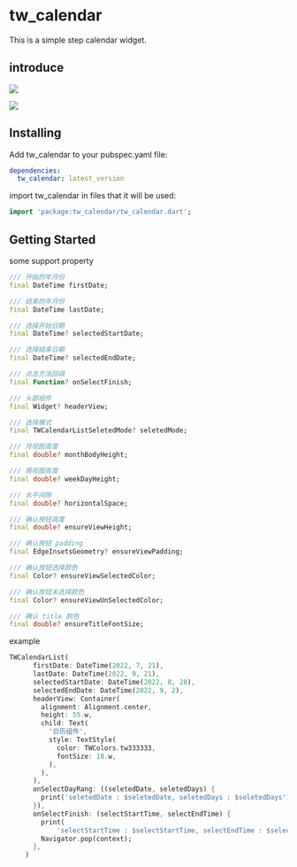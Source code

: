 # tw_calendar

This is a simple step calendar widget.

## introduce

![](https://github.com/zeqinjie/tw_calendar/blob/main/assets/1.png)

![](https://github.com/zeqinjie/tw_calendar/blob/main/assets/2.png)


## Installing

Add tw_calendar to your pubspec.yaml file:

```yaml
dependencies:
  tw_calendar: latest_version
```

import tw_calendar in files that it will be used:
```dart
import 'package:tw_calendar/tw_calendar.dart';
```

## Getting Started
some support property 
```dart
/// 开始的年月份
final DateTime firstDate;

/// 结束的年月份
final DateTime lastDate;

/// 选择开始日期
final DateTime? selectedStartDate;

/// 选择结束日期
final DateTime? selectedEndDate;

/// 点击方法回调
final Function? onSelectFinish;

/// 头部组件
final Widget? headerView;

/// 选择模式
final TWCalendarListSeletedMode? seletedMode;

/// 月视图高度
final double? monthBodyHeight;

/// 周视图高度
final double? weekDayHeight;

/// 水平间隙
final double? horizontalSpace;

/// 确认按钮高度
final double? ensureViewHeight;

/// 确认按钮 padding
final EdgeInsetsGeometry? ensureViewPadding;

/// 确认按钮选择颜色
final Color? ensureViewSelectedColor;

/// 确认按钮未选择颜色
final Color? ensureViewUnSelectedColor;

/// 确认 title 颜色
final double? ensureTitleFontSize;
```
example

```dart
TWCalendarList(
      firstDate: DateTime(2022, 7, 21),
      lastDate: DateTime(2022, 9, 21),
      selectedStartDate: DateTime(2022, 8, 28),
      selectedEndDate: DateTime(2022, 9, 2),
      headerView: Container(
        alignment: Alignment.center,
        height: 55.w,
        child: Text(
          '日历组件',
          style: TextStyle(
            color: TWColors.tw333333,
            fontSize: 18.w,
          ),
        ),
      ),
      onSelectDayRang: ((seletedDate, seletedDays) {
        print('seletedDate : $seletedDate, seletedDays : $seletedDays');
      }),
      onSelectFinish: (selectStartTime, selectEndTime) {
        print(
            'selectStartTime : $selectStartTime, selectEndTime : $selectEndTime');
        Navigator.pop(context);
      },
    )
```

